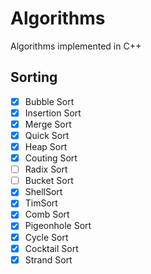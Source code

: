 # Algorithms
Algorithms implemented in C++

## Sorting
* [x] Bubble Sort
* [x] Insertion Sort
* [x] Merge Sort
* [x] Quick Sort
* [x] Heap Sort
* [x] Couting Sort
* [ ] Radix Sort
* [ ] Bucket Sort
* [x] ShellSort
* [x] TimSort
* [x] Comb Sort
* [x] Pigeonhole Sort
* [x] Cycle Sort
* [x] Cocktail Sort
* [x] Strand Sort
